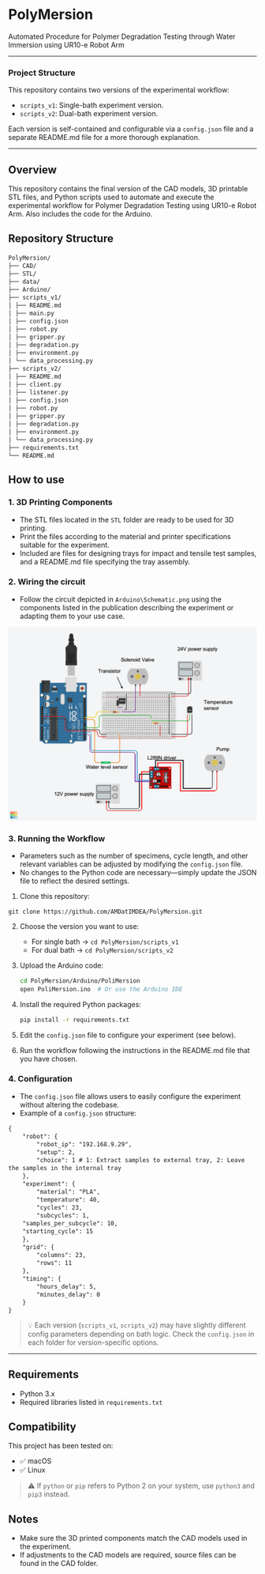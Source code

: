 # PolyMersion

Automated Procedure for Polymer Degradation Testing through Water Immersion using UR10-e Robot Arm

---
### Project Structure

This repository contains two versions of the experimental workflow:

- `scripts_v1`: Single-bath experiment version.
- `scripts_v2`: Dual-bath experiment version.

Each version is self-contained and configurable via a `config.json` file and a separate README.md file for a more thorough explanation.

---

## Overview

This repository contains the final version of the CAD models, 3D printable STL files, and Python scripts used to automate and execute the experimental workflow for Polymer Degradation Testing using UR10-e Robot Arm. Also includes the code for the Arduino.

## Repository Structure

```
PolyMersion/ 
├── CAD/ 
├── STL/
├── data/
├── Arduino/
├── scripts_v1/
│ ├── README.md
│ ├── main.py 
│ ├── config.json
│ ├── robot.py
│ ├── gripper.py
│ ├── degradation.py
│ ├── environment.py 
│ └── data_processing.py
├── scripts_v2/
│ ├── README.md
│ ├── client.py
│ ├── listener.py
│ ├── config.json
│ ├── robot.py
│ ├── gripper.py
│ ├── degradation.py
│ ├── environment.py 
│ └── data_processing.py
├── requirements.txt
└── README.md
```

## How to use
### 1. 3D Printing Components

- The STL files located in the `STL` folder are ready to be used for 3D printing.
- Print the files according to the material and printer specifications suitable for the experiment.
- Included are files for designing trays for impact and tensile test samples, and a README.md file specifying the tray assembly.

### 2. Wiring the circuit
- Follow the circuit depicted in `Arduino\Schematic.png` using the components listed in the publication describing the experiment or adapting them to your use case.
  
![Circuit schematic](Arduino/Schematic.png)

### 3. Running the Workflow

- Parameters such as the number of specimens, cycle length, and other relevant variables can be adjusted by modifying the `config.json` file.
- No changes to the Python code are necessary—simply update the JSON file to reflect the desired settings.

1. Clone this repository:
```
git clone https://github.com/AMDatIMDEA/PolyMersion.git
```

2. Choose the version you want to use:
   - For single bath → `cd PolyMersion/scripts_v1`
   - For dual bath → `cd PolyMersion/scripts_v2`
     
3. Upload the Arduino code:
   ```bash
   cd PolyMersion/Arduino/PoliMersion
   open PoliMersion.ino  # Or use the Arduino IDE
   ```

3. Install the required Python packages:
   ```bash
   pip install -r requirements.txt
   ```

4. Edit the `config.json` file to configure your experiment (see below).

5. Run the workflow following the instructions in the README.md file that you have chosen.

### 4. Configuration

- The `config.json` file allows users to easily configure the experiment without altering the codebase.
- Example of a `config.json` structure:

```
{
    "robot": {
        "robot_ip": "192.168.9.29",
        "setup": 2,
        "choice": 1 # 1: Extract samples to external tray, 2: Leave the samples in the internal tray	
    },
    "experiment": {
        "material": "PLA",
        "temperature": 40,
        "cycles": 23,
        "subcycles": 1,
	"samples_per_subcycle": 10,
	"starting_cycle": 15
    },
    "grid": {
        "columns": 23,
        "rows": 11
    },
    "timing": {
        "hours_delay": 5,
        "minutes_delay": 0
    }
}
```
> 💡 Each version (`scripts_v1`, `scripts_v2`) may have slightly different config parameters depending on bath logic. Check the `config.json` in each folder for version-specific options.

---
## Requirements

- Python 3.x
- Required libraries listed in `requirements.txt`

## Compatibility  

This project has been tested on:

- ✅ macOS
- ✅ Linux
  
> ⚠️ If `python` or `pip` refers to Python 2 on your system, use `python3` and `pip3` instead.

## Notes
- Make sure the 3D printed components match the CAD models used in the experiment.
- If adjustments to the CAD models are required, source files can be found in the CAD folder.

